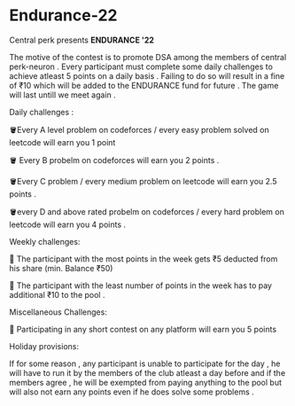# Endurance-22

Central perk presents 
**ENDURANCE '22**


The motive of the contest is to promote DSA among the members of central perk-neuron .
Every participant must complete some daily challenges to  achieve atleast  5 points on a daily basis . Failing to do so will result in a fine of ₹10 which will be added to the ENDURANCE  fund for future . The game will last untill we meet again .
 

Daily challenges : 
 
🪣Every A level problem on codeforces / every easy problem solved on leetcode will earn you 1 point 

🪣 Every B probelm on codeforces will earn you 2 points . 

🪣Every C problem / every medium problem on leetcode will earn you 2.5 points . 

🪣every D and above rated probelm on codeforces / every hard problem on leetcode will earn you 4 points .


Weekly challenges: 

🐜  The participant with the most points in the week gets ₹5 deducted from his share (min. Balance ₹50) 

🐜  The participant with the least number of points in the week has to pay additional ₹10 to the pool . 
 
 
Miscellaneous Challenges:

🐣 Participating in any  short contest on any platform will earn you 5 points 


Holiday provisions:

If for some reason , any participant is unable to participate for the day , he will have to run it by the members of the club atleast a day before and if the members agree , he will be exempted from paying anything to the pool but will also not earn any points even if he does solve some problems .
